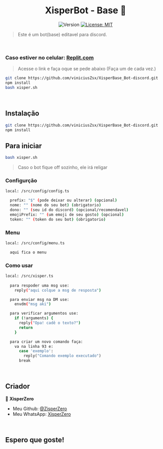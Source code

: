 <h1 align="center">XisperBot - Base 🤖</h1>
<p align="center">
  <img alt="Version" src="https://img.shields.io/badge/version-1.0.0-blue.svg?cacheSeconds=2592000" />
  <a href="https://opensource.org/licenses/MIT" target="_blank">
    <img alt="License: MIT" src="https://img.shields.io/badge/License-MIT-yellow.svg" />
  </a>
</p>

> Este é um bot(base) editavel para discord.

<br/>

### Caso estiver no celular: [Replit.com](https://replit.com/)
> Acesse o link e faça oque se pede abaixo (Faça um de cada vez.)
```sh
git clone https://github.com/viniciusZsx/XisperBase_Bot-discord.git
npm install
bash xisper.sh
```
<br/>

## Instalação 

```sh
git clone https://github.com/viniciusZsx/XisperBase_Bot-discord.git
npm install
```

## Para iniciar

```sh
bash xisper.sh
```
> Caso o bot fique off sozinho, ele irá religar
### Configurção 

```sh
local: /src/config/config.ts

  prefix: "$" (pode deixar ou alterar) (opcional)
  nome: "" (nome do seu bot) (obrigatorio)
  dono: "" (seu id do discord) (opcional/recomendavel)
  emojiPrefix: "" (um emoji de seu gosto) (opcional)
  token: "" (token do seu bot) (obrigatorio)
```
### Menu
```sh
local: /src/config/menu.ts

  aqui fica o menu
```

### Como usar

```sh
local: /src/xisper.ts
  
  para respoder uma msg use:
    reply("aqui colque a msg de resposta")

  para enviar msg na DM use:
    envdm("msg aki")

  para verificar argumentos use:
    if (!arguments) {
      reply("Opa! cadê o texto?")
      return
    }

  para criar um novo comando faça:
    va na linha 93 e:
      case 'exemplo':
        reply("Comando exemplo executado")
      break
```

<br/>

## Criador

👤 **XisperZero**

- Meu Github: [@ZisperZero](https://github.com/viniciusZsx)
- Meu WhatsApp: [XisperZero](wa.me/558181896518)

<br/>

## Espero que goste!
